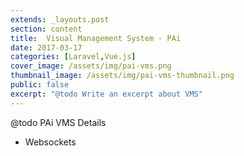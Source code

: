 ```yaml
---
extends: _layouts.post
section: content
title:  Visual Management System - PAi
date: 2017-03-17
categories: [Laravel,Vue.js]
cover_image: /assets/img/pai-vms.png
thumbnail_image: /assets/img/pai-vms-thumbnail.png
public: false
excerpt: "@todo Write an excerpt about VMS"
---
```


@todo PAi VMS Details
- Websockets
